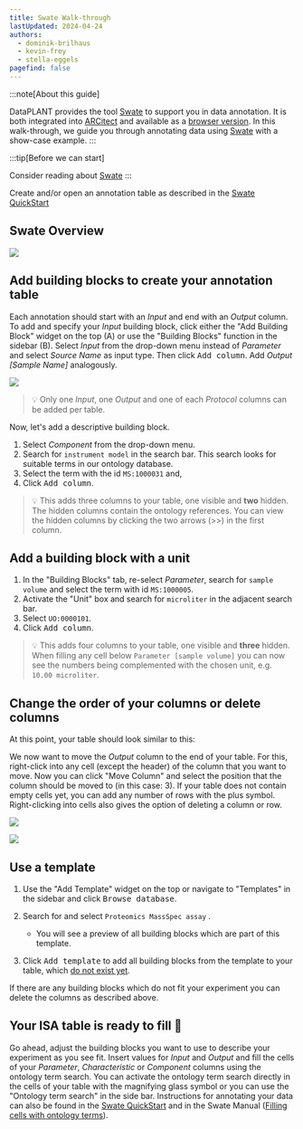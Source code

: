 ```yaml
---
title: Swate Walk-through
lastUpdated: 2024-04-24
authors: 
  - dominik-brilhaus
  - kevin-frey
  - stella-eggels
pagefind: false
---
```


:::note[About this guide]

DataPLANT provides the tool [Swate](/nfdi4plants.knowledgebase/swate) to support you in data annotation. It is both integrated into [ARCitect](/nfdi4plants.knowledgebase/arcitect) and available as a [browser version](https://swate-alpha.nfdi4plants.org/).
In this walk-through, we guide you through annotating data using [Swate](/nfdi4plants.knowledgebase/swate) with a show-case example.
:::


:::tip[Before we can start]

Consider reading about [Swate](/nfdi4plants.knowledgebase/swate)
:::

Create and/or open an annotation table as described in the [Swate QuickStart](/nfdi4plants.knowledgebase/vault/swate-quickstart)

## Swate Overview

![](@images/swate/overview.png)

## Add building blocks to create your annotation table

Each annotation should start with an *Input* and end with an *Output* column. To add and specify your *Input* building block, click either the "Add Building Block" widget on the top (A) or use the "Building Blocks" function in the sidebar (B). Select *Input* from the drop-down menu instead of *Parameter* and select *Source Name* as input type. Then click <kbd>Add column</kbd>. Add *Output [Sample Name]* analogously.

![](@images/swate/building-block-categories.png)

> 💡 Only one *Input*, one *Output* and one of each *Protocol* columns can be added per table.

Now, let's add a descriptive building block.
1. Select *Component* from the drop-down menu.
2. Search for `instrument model` in the search bar. This search looks for suitable terms in our ontology database.
3. Select the term with the id `MS:1000031` and, 
4. Click <kbd>Add column</kbd>.

> 💡 This adds three columns to your table, one visible and **two** hidden. The hidden columns contain the ontology references. You can view the hidden columns by clicking the two arrows (>>) in the first column.


## Add a building block with a unit

1. In the "Building Blocks" tab, re-select *Parameter*, search for `sample volume` and select the term with id `MS:1000005`.
2. Activate the "Unit" box and search for `microliter` in the adjacent search bar.
3. Select `UO:0000101`.
4. Click <kbd>Add column</kbd>.

> 💡 This adds four columns to your table, one visible and **three** hidden. 
When filling any cell below `Parameter [sample volume]` you can now see the numbers being complemented with the chosen unit, e.g. `10.00 microliter`.

## Change the order of your columns or delete columns

At this point, your table should look similar to this:

We now want to move the *Output* column to the end of your table. For this, right-click into any cell (except the header) of the column that you want to move. Now you can click "Move Column" and select the position that the column should be moved to (in this case: 3). If your table does not contain empty cells yet, you can add any number of rows with the plus symbol. Right-clicking into cells also gives the option of deleting a column or row.

![](@images/swate/swate-alpha-move-column1.png)

![](@images/swate/swate-alpha-move-column2.png)

## Use a template

1. Use the "Add Template" widget on the top or navigate to "Templates" in the sidebar and click <kbd>Browse database</kbd>.

2. Search for and select `Proteomics MassSpec assay` .
    - You will see a preview of all building blocks which are part of this template.
3. Click <kbd>Add template</kbd> to add all building blocks from the template to your table, which <u>do not exist yet</u>.

If there are any building blocks which do not fit your experiment you can delete the columns as described above.

## Your ISA table is ready to fill 🎉

Go ahead, adjust the building blocks you want to use to describe your experiment as you see fit. Insert values for *Input* and *Output* and fill the cells of your *Parameter*, *Characteristic* or *Component* columns using the ontology term search. You can activate the ontology term search directly in the cells of your table with the magnifying glass symbol or you can use the "Ontology term search" in the side bar. Instructions for annotating your data can also be found in the [Swate QuickStart](/nfdi4plants.knowledgebase/vault/swate-quickstart) and in the Swate Manual ([Filling cells with ontology terms](/nfdi4plants.knowledgebase/swate/term-search)).
